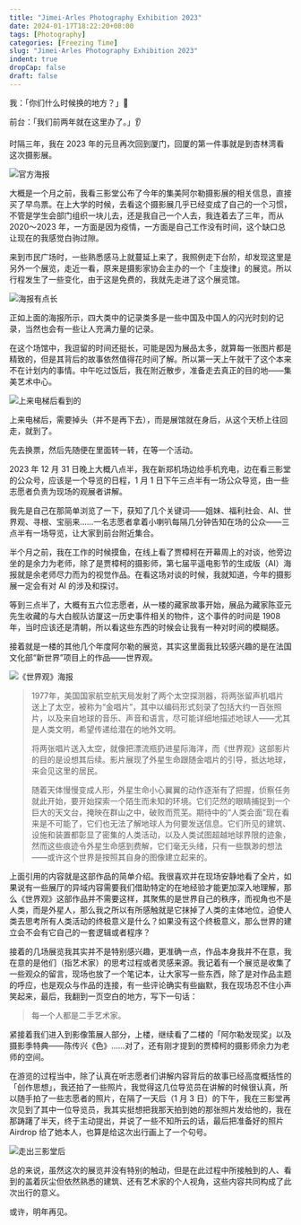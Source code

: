 ```yaml
---
title: "Jimei·Arles Photography Exhibition 2023"
date: 2024-01-17T18:22:20+08:00
tags: [Photography]
categories: [Freezing Time]
slug: "Jimei·Arles Photography Exhibition 2023"
indent: true 
dropCap: false
draft: false
---
```


我：「你们什么时候换的地方？」:eyes:

前台：「我们前两年就在这里办了。」:ear:

时隔三年，我在 2023 年的元旦再次回到厦门，回厦的第一件事就是到杏林湾看这次摄影展。

![](https://dawnblog-1300625500.cos.ap-guangzhou.myqcloud.com/images/%E6%B5%B7%E6%8A%A5_2023%E9%9B%86%E7%BE%8E%C2%B7%E9%98%BF%E5%B0%94%E5%8B%92%E5%9B%BD%E9%99%85%E6%91%84%E5%BD%B1%E5%AD%A3.JPG "官方海报")

大概是一个月之前，我看三影堂公布了今年的集美阿尔勒摄影展的相关信息，直接买了早鸟票。在上大学的时候，去看这个摄影展几乎已经变成了自己的一个习惯，不管是学生会部门组织一块儿去，还是我自己一个人去，我连着去了三年，而从 2020～2023 年，一方面是因为疫情，一方面是自己工作没有时间，这个缺口总让现在的我感觉白驹过隙。

来到市民广场时，一些熟悉感马上就蔓延上来了，我照例走下台阶，却发现这里是另外一个展览，走近一看，原来是摄影家协会主办的一个「主旋律」的展览。所以行程发生了一些变化，由于这是免费的，我就先走进了这个展览馆。

![](https://dawnblog-1300625500.cos.ap-guangzhou.myqcloud.com/images/202401171658645.png "海报有点长")

正如上面的海报所示，四大类中的记录类多是一些中国及中国人的闪光时刻的记录，当然也会有一些让人充满力量的记录。

在这个场馆中，我逗留的时间还挺长，可能是因为展品太多，就算每一张图片都是精致的，但是其背后的故事依然值得花时间了解。所以第一天上午就干了这个本来不在计划内的事情。中午吃过饭后，我在附近散步，准备走去真正的目的地——集美艺术中心。

![](https://dawnblog-1300625500.cos.ap-guangzhou.myqcloud.com/images/202401171707656.png "上来电梯后看到的")

上来电梯后，需要掉头（并不是再下去），而是展馆就在身后，从这个天桥上往回走，就到了。

先去换票，然后先随便在里面转一转，在等一个活动。

2023 年 12 月 31 日晚上大概八点半，我在新郑机场边给手机充电，边在看三影堂的公众号，应该是一个导览的日程，1 月 1 日下午三点半有一场公众导览，由一些志愿者负责为现场的观展者讲解。

我先是自己在那简单浏览了一下，获知了几个关键词——姐妹、福利社会、AI、世界观、寻根、宝丽来……一名志愿者拿着小喇叭每隔几分钟告知在场的公众——三点半有一场导览，让大家到前台附近集合。

半个月之前，我在工作的时候摸鱼，在线上看了贾樟柯在开幕周上的对谈，他旁边坐的是余力为老师，除了是贾樟柯的摄影师，第七届平遥电影节的生成版（AI）海报就是余老师尽力而为的视觉作品。在看这场对谈的时候，我就知道，今年的摄影展一定会有对 AI 的涉及和探讨。

等到三点半了，大概有五六位志愿者，从一楼的藏家故事开始，展品为藏家陈亚元先生收藏的与大白舰队访厦这一历史事件相关的物件，这个事件的时间是 1908 年，当时应该还是清朝，所以看这些东西的时候会让我有一种对时间的模糊感。

接着就是一楼的其他几个年度阿尔勒的展览，其实这里面我比较感兴趣的是在法国文化部“新世界”项目上的作品——世界观。

![](https://dawnblog-1300625500.cos.ap-guangzhou.myqcloud.com/images/202401171740444.png "《世界观》海报")

> 1977年，美国国家航空航天局发射了两个太空探测器，将两张留声机唱片送上了太空，被称为“金唱片”，其中以编码形式刻录了包括大约一百张照片，以及来自地球的音乐、声音和语言，尽可能详细地描述地球人——尤其是人类文明，希望传递给潜在的地外文明。
>
> 将两张唱片送入太空，就像把漂流瓶扔进星际海洋，而《世界观》这部影片的目的是设想其后续。影片展现了外星生命跟随金唱片的引导，抵达地球，来会见这里的居民。
>
> 随着天体慢慢变成人形，外星生命小心翼翼的动作逐渐有了把握，侦察任务就此开始，要开始探索一个陌生而未知的环境。它们茫然的眼睛捕捉到一个巨大的天文台，掩映在群山之中，破败而荒芜。期待中的“人类会面”现在看来是不可能了，它们也无法了解地球人为何要发送信息。它们所见的建筑、设施和装置都彰显了密集的人类活动，以及人类试图超越地球界限的迹象，然而这些痕迹令外星生命感到费解，它们毫无头绪，只有一些飘渺的想法——或许这个世界是按照其自身的图像建立起来的。

上面引用的内容就是这部作品的简单介绍。我很喜欢并在现场安静地看了全片，如果说有一些展厅的异域内容需要我们借助特定的在地经验才能更加深入地理解，那么《世界观》这部作品并不需要这样，其聚焦的是世界自己的秩序，而视角也不是人类，而是外星人，那么我之所以有所感触就是它抹掉了人类的主体地位，迫使人类去思考所有人类活动的终极意义是什么？如果没有这个终极意义，那么世界的建立会不会有它自己的一套逻辑或者程序？

接着的几场展览我其实并不是特别感兴趣，更准确一点，作品本身我并不在意，我在意的是他们（指艺术家）的思考过程或者灵感来源。我记着有一个展览是收集了一些观众的留言，现场也放了一个笔记本，让大家写一些东西，除了是对作品主题的呼应，也是观众与作品的连接，有一些评论确实有些幽默，我在现场忍不住小声笑起来，最后，我翻到一页空白的地方，写下一句话：

> 每一个人都是二手艺术家。

紧接着我们进入到影像策展人部分，上楼，继续看了二楼的「阿尔勒发现奖」以及摄影季特典——陈传兴《色》……对了，还有刚才提到的贾樟柯的摄影师余力为老师的空间。

在游览的过程当中，除了认真在听志愿者们讲解内容背后的故事已经高度概括性的「创作思想」，我还拍了一些照片，我觉得这几位导览员在讲解的时候很认真，所以随手拍了一些志愿者的照片，在隔了一天后（1 月 3 日）的下午，我在三影堂再次见到了其中一位导览员，我其实挺想把我那天拍到她的那张照片发给他的，我在那踌躇了半天，终于主动提出，并说了一些不知所云的话，最后把准备好的照片 Airdrop 给了她本人，也算是给这次出行画上了一个句号。

![](https://dawnblog-1300625500.cos.ap-guangzhou.myqcloud.com/images/202401171755935.png "走出三影堂后")

总的来说，虽然这次的展览并没有特别的触动，但是在此过程中所接触到的人、看到的盖着灰尘但依然熟悉的建筑、还有艺术家的个人视角，这些内容共同构成了此次出行的意义。

或许，明年再见。
